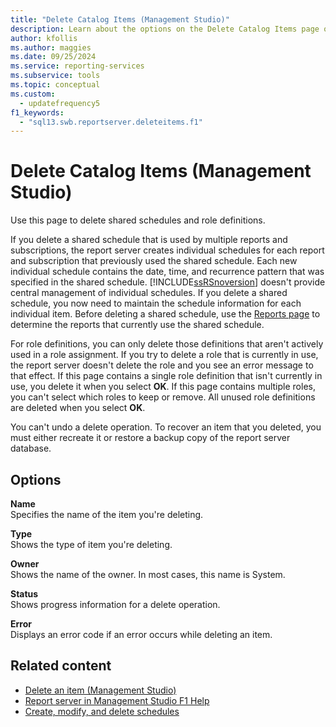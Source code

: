 ```yaml
---
title: "Delete Catalog Items (Management Studio)"
description: Learn about the options on the Delete Catalog Items page of Management Studio that allow you to delete shared schedules and role definitions.
author: kfollis
ms.author: maggies
ms.date: 09/25/2024
ms.service: reporting-services
ms.subservice: tools
ms.topic: conceptual
ms.custom:
  - updatefrequency5
f1_keywords:
  - "sql13.swb.reportserver.deleteitems.f1"
---
```

# Delete Catalog Items (Management Studio)
  Use this page to delete shared schedules and role definitions.  
  
 If you delete a shared schedule that is used by multiple reports and subscriptions, the report server creates individual schedules for each report and subscription that previously used the shared schedule. Each new individual schedule contains the date, time, and recurrence pattern that was specified in the shared schedule. [!INCLUDE[ssRSnoversion](../../includes/ssrsnoversion-md.md)] doesn't provide central management of individual schedules. If you delete a shared schedule, you now need to maintain the schedule information for each individual item. Before deleting a shared schedule, use the [Reports page](../../reporting-services/tools/schedule-properties-reports-page.md) to determine the reports that currently use the shared schedule.  
  
 For role definitions, you can only delete those definitions that aren't actively used in a role assignment. If you try to delete a role that is currently in use, the report server doesn't delete the role and you see an error message to that effect. If this page contains a single role definition that isn't currently in use, you delete it when you select **OK**. If this page contains multiple roles, you can't select which roles to keep or remove. All unused role definitions are deleted when you select **OK**.  
  
 You can't undo a delete operation. To recover an item that you deleted, you must either recreate it or restore a backup copy of the report server database.  
  
## Options  
 **Name**  
 Specifies the name of the item you're deleting.  
  
 **Type**  
 Shows the type of item you're deleting.  
  
 **Owner**  
 Shows the name of the owner. In most cases, this name is System.  
  
 **Status**  
 Shows progress information for a delete operation.  
  
 **Error**  
 Displays an error code if an error occurs while deleting an item.  
  
## Related content

- [Delete an item &#40;Management Studio&#41;](../../reporting-services/tools/delete-an-item-management-studio.md)
- [Report server in Management Studio F1 Help](../../reporting-services/tools/report-server-in-management-studio-f1-help.md)
- [Create, modify, and delete schedules](../../reporting-services/subscriptions/create-modify-and-delete-schedules.md)
